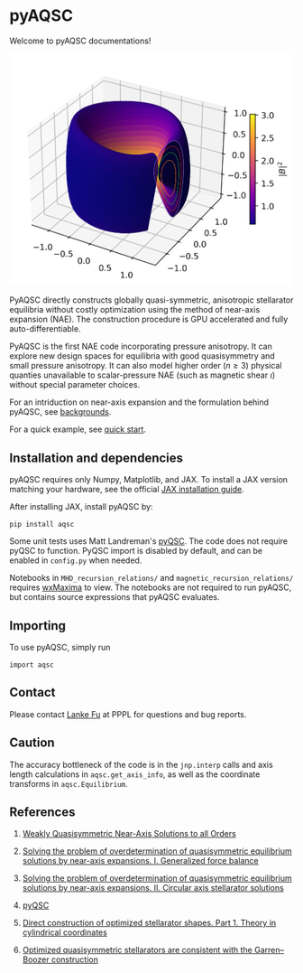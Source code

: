 # pyAQSC
Welcome to pyAQSC documentations!

![The circular axis equilibrium](./assets/display.png "The circular axis equilibrium")

PyAQSC directly constructs globally quasi-symmetric, anisotropic stellarator equilibria without costly optimization using the method of near-axis expansion (NAE). The construction procedure is GPU accelerated and fully auto-differentiable.

PyAQSC is the first NAE code incorporating pressure anisotropy. It can explore new design spaces for equilibria with good quasisymmetry and small pressure anisotropy. It can also model higher order ($n\geq3$) physical quanties unavailable to scalar-pressure NAE (such as magnetic shear $\iota$) without special parameter choices.

For an intriduction on near-axis expansion and the formulation behind pyAQSC, see [backgrounds](background.md).

For a quick example, see [quick start](quick-start.md).

## Installation and dependencies
pyAQSC requires only Numpy, Matplotlib, and JAX. To install a JAX version matching your hardware, see the official [JAX installation guide](https://jax.readthedocs.io/en/latest/installation.html).

After installing JAX, install pyAQSC by:

```
pip install aqsc
```

Some unit tests uses Matt Landreman's [pyQSC](https://github.com/landreman/pyQSC). The code does not require pyQSC to function. PyQSC import is disabled by default, and can be enabled in `config.py` when needed.

Notebooks in `MHD_recursion_relations/` and `magnetic_recursion_relations/` requires [wxMaxima](https://wxmaxima-developers.github.io/wxmaxima/) to view. The notebooks are not required to
run pyAQSC, but contains source expressions that pyAQSC evaluates.

## Importing
To use pyAQSC, simply run

    import aqsc

## Contact
Please contact [Lanke Fu](mailto:ffu@pppl.gov) at PPPL for questions and bug reports.

## Caution
The accuracy bottleneck of the code is in the `jnp.interp` calls and axis length calculations in `aqsc.get_axis_info`, as well as the coordinate transforms in `aqsc.Equilibrium`.

## References
1. [Weakly Quasisymmetric Near-Axis Solutions to all Orders](https://doi.org/10.1063/5.0076583)
2. [Solving the problem of overdetermination of quasisymmetric equilibrium solutions by near-axis expansions. I. Generalized force balance](https://doi.org/10.1063/5.0027574)
3. [Solving the problem of overdetermination of quasisymmetric equilibrium solutions by near-axis expansions. II. Circular axis stellarator solutions](https://aip.scitation.org/doi/10.1063/5.0027575)
4. [pyQSC](https://github.com/landreman/pyQSC)

5. [Direct construction of optimized stellarator shapes. Part 1. Theory in cylindrical coordinates](https://doi.org/10.1017/S0022377818001289)
6. [Optimized quasisymmetric stellarators are consistent with the Garren–Boozer construction](https://iopscience.iop.org/article/10.1088/1361-6587/ab19f6)